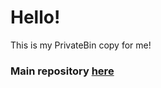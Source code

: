# Hello!
This is my PrivateBin copy for me!

### Main repository [here](github.com/MotyaDev/privatepaste)
